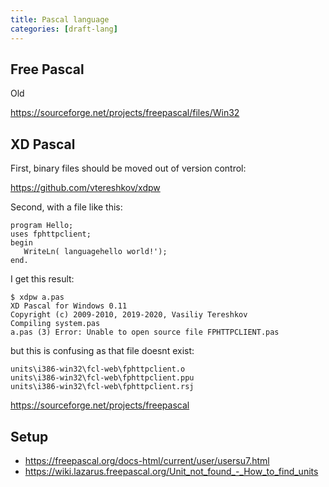 ```yaml
---
title: Pascal language
categories: [draft-lang]
---
```


## Free Pascal

Old

<https://sourceforge.net/projects/freepascal/files/Win32>

## XD Pascal

First, binary files should be moved out of version control:

<https://github.com/vtereshkov/xdpw>

Second, with a file like this:

~~~
program Hello;
uses fphttpclient;
begin
   WriteLn( languagehello world!');
end.
~~~

I get this result:

~~~
$ xdpw a.pas
XD Pascal for Windows 0.11
Copyright (c) 2009-2010, 2019-2020, Vasiliy Tereshkov
Compiling system.pas
a.pas (3) Error: Unable to open source file FPHTTPCLIENT.pas
~~~

but this is confusing as that file doesnt exist:

~~~
units\i386-win32\fcl-web\fphttpclient.o
units\i386-win32\fcl-web\fphttpclient.ppu
units\i386-win32\fcl-web\fphttpclient.rsj
~~~

<https://sourceforge.net/projects/freepascal>

## Setup

- <https://freepascal.org/docs-html/current/user/usersu7.html>
- <https://wiki.lazarus.freepascal.org/Unit_not_found_-_How_to_find_units>
